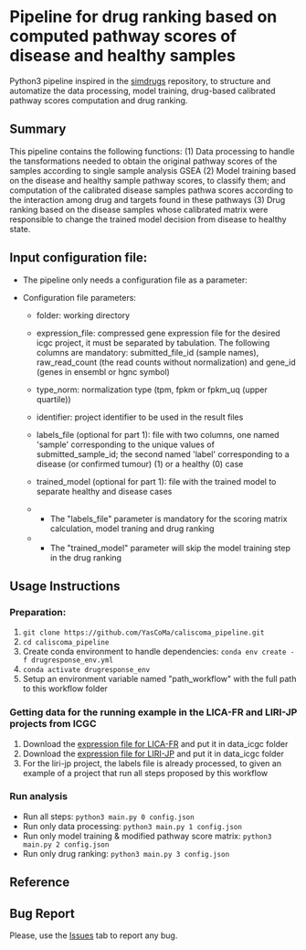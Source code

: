 # Pipeline for drug ranking based on computed pathway scores of disease and healthy samples

Python3 pipeline inspired in the [simdrugs](https://github.com/sepehrgolriz/simdrugs/tree/main) repository, to structure and automatize the data processing, model training, drug-based calibrated pathway scores computation and drug ranking.

## Summary

This pipeline contains the following functions: 
(1) Data processing to handle the tansformations needed to obtain the original pathway scores of the samples according to single sample analysis GSEA
(2) Model training based on the disease and healthy sample pathway scores, to classify them; and computation of the calibrated disease samples pathwa scores according to the interaction among drug and targets found in these pathways
(3) Drug ranking based on the disease samples whose calibrated matrix were responsible to change the trained model decision from disease to healthy state.
            
## Input configuration file:
* The pipeline only needs a configuration file as a parameter:
- Configuration file parameters:
    - folder: working directory
    - expression_file: compressed gene expression file for the desired icgc project, it must be separated by tabulation. The following columns are mandatory: submitted_file_id (sample names), raw_read_count (the read counts without normalization) and gene_id (genes in ensembl or hgnc symbol)
    - type_norm: normalization type (tpm, fpkm or fpkm_uq (upper quartile))
    - identifier: project identifier to be used in the result files
    - labels_file (optional for part 1): file with two columns, one named 'sample' corresponding to the unique values of submitted_sample_id; the second named 'label' corresponding to a disease (or confirmed tumour) (1) or a healthy (0) case
    - trained_model (optional for part 1): file with the trained model to separate healthy and disease cases
    
    - * The "labels_file" parameter is mandatory for the scoring matrix calculation, model traning and drug ranking 
    - * The "trained_model" parameter will skip the model training step in the drug ranking
    
## Usage Instructions
### Preparation:
1. ````git clone https://github.com/YasCoMa/caliscoma_pipeline.git````
2. ````cd caliscoma_pipeline````
3. Create conda environment to handle dependencies: ````conda env create -f drugresponse_env.yml````
4. ````conda activate drugresponse_env````
5. Setup an environment variable named "path_workflow" with the full path to this workflow folder

### Getting data for the running example in the LICA-FR and LIRI-JP projects from ICGC
1. Download the [expression file for LICA-FR](https://dcc.icgc.org/api/v1/download?fn=/current/Projects/LICA-FR/exp_seq.LICA-FR.tsv.gz) and put it in data_icgc folder
2. Download the [expression file for LIRI-JP](https://dcc.icgc.org/api/v1/download?fn=/current/Projects/LIRI-JP/exp_seq.LIRI-JP.tsv.gz) and put it in data_icgc folder
3. For the liri-jp project, the labels file is already processed, to given an example of a project that run all steps proposed by this workflow

### Run analysis
- Run all steps: ````python3 main.py 0 config.json````
- Run only data processing: ````python3 main.py 1 config.json````
- Run only model training & modified pathway score matrix: ````python3 main.py 2 config.json````
- Run only drug ranking: ````python3 main.py 3 config.json````

## Reference

## Bug Report
Please, use the [Issues](https://github.com/YasCoMa/caliscoma_pipeline/issues) tab to report any bug.
